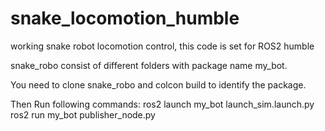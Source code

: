 # snake_locomotion_humble
working snake robot locomotion control, this code is set for ROS2 humble

snake_robo consist of different folders with package name my_bot.

You need to clone snake_robo and colcon build to identify the package.

Then Run following commands:
ros2 launch my_bot launch_sim.launch.py 
ros2 run my_bot publisher_node.py
